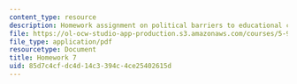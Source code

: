 ```yaml
---
content_type: resource
description: Homework assignment on political barriers to educational change.
file: https://ol-ocw-studio-app-production.s3.amazonaws.com/courses/5-95j-teaching-college-level-science-and-engineering-spring-2009/85d7c4cfdc4d14c3394c4ce25402615d_MIT5_95js09_hw07.pdf
file_type: application/pdf
resourcetype: Document
title: Homework 7
uid: 85d7c4cf-dc4d-14c3-394c-4ce25402615d
---
```

